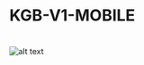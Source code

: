 # KGB-V1-MOBILE
#
![alt text](https://github.com/O-NETHOSTING/KGB-V1-Mobile/blob/main/view/image-%20(4).png)



